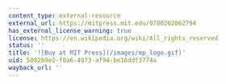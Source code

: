 ```yaml
---
content_type: external-resource
external_url: https://mitpress.mit.edu/9780262062794
has_external_license_warning: true
license: https://en.wikipedia.org/wiki/All_rights_reserved
status: ''
title: '![Buy at MIT Press](/images/mp_logo.gif)'
uid: 5082b9e2-f0a6-4973-af94-be16ddf3774a
wayback_url: ''
---
```

